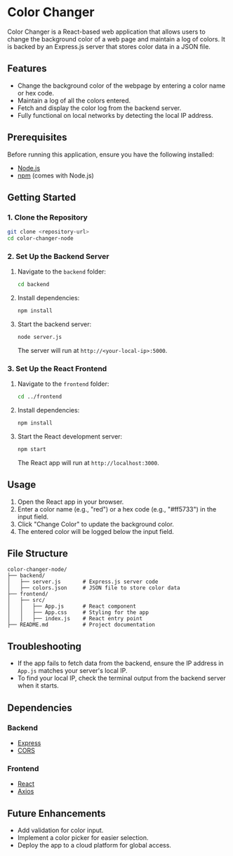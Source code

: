 # Color Changer

Color Changer is a React-based web application that allows users to change the background color of a web page and maintain a log of colors. It is backed by an Express.js server that stores color data in a JSON file.

## Features

- Change the background color of the webpage by entering a color name or hex code.
- Maintain a log of all the colors entered.
- Fetch and display the color log from the backend server.
- Fully functional on local networks by detecting the local IP address.

## Prerequisites

Before running this application, ensure you have the following installed:

- [Node.js](https://nodejs.org/)
- [npm](https://www.npmjs.com/) (comes with Node.js)

## Getting Started

### 1. Clone the Repository

```bash
git clone <repository-url>
cd color-changer-node
```

### 2. Set Up the Backend Server

1. Navigate to the `backend` folder:

   ```bash
   cd backend
   ```

2. Install dependencies:

   ```bash
   npm install
   ```

3. Start the backend server:
   ```bash
   node server.js
   ```
   The server will run at `http://<your-local-ip>:5000`.

### 3. Set Up the React Frontend

1. Navigate to the `frontend` folder:

   ```bash
   cd ../frontend
   ```

2. Install dependencies:

   ```bash
   npm install
   ```

3. Start the React development server:
   ```bash
   npm start
   ```
   The React app will run at `http://localhost:3000`.

## Usage

1. Open the React app in your browser.
2. Enter a color name (e.g., "red") or a hex code (e.g., "#ff5733") in the input field.
3. Click "Change Color" to update the background color.
4. The entered color will be logged below the input field.

## File Structure

```
color-changer-node/
├── backend/
│   ├── server.js       # Express.js server code
│   ├── colors.json     # JSON file to store color data
├── frontend/
│   ├── src/
│   │   ├── App.js      # React component
│   │   ├── App.css     # Styling for the app
│   │   ├── index.js    # React entry point
├── README.md           # Project documentation
```

## Troubleshooting

- If the app fails to fetch data from the backend, ensure the IP address in `App.js` matches your server's local IP.
- To find your local IP, check the terminal output from the backend server when it starts.

## Dependencies

### Backend

- [Express](https://expressjs.com/)
- [CORS](https://www.npmjs.com/package/cors)

### Frontend

- [React](https://reactjs.org/)
- [Axios](https://axios-http.com/)

## Future Enhancements

- Add validation for color input.
- Implement a color picker for easier selection.
- Deploy the app to a cloud platform for global access.
